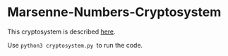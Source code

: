 # Marsenne-Numbers-Cryptosystem

This cryptosystem is described [here](https://eprint.iacr.org/2017/481.pdf).

Use `python3 cryptosystem.py `to run the code.

